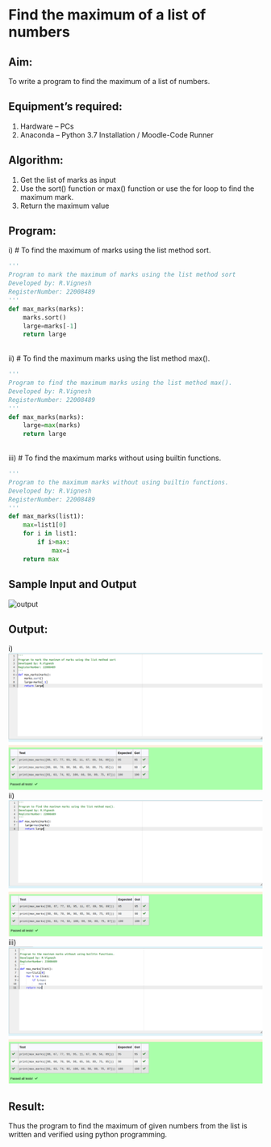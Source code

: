 # Find the maximum of a list of numbers
## Aim:
To write a program to find the maximum of a list of numbers.
## Equipment’s required:
1.	Hardware – PCs
2.	Anaconda – Python 3.7 Installation / Moodle-Code Runner
## Algorithm:
1.	Get the list of marks as input
2.	Use the sort() function or max() function or use the for loop to find the maximum mark.
3.	Return the maximum value
## Program:

i)	# To find the maximum of marks using the list method sort.
```Python
''' 
Program to mark the maximum of marks using the list method sort
Developed by: R.Vignesh
RegisterNumber: 22008489
'''
def max_marks(marks):
    marks.sort()
    large=marks[-1]
    return large



```

ii)	# To find the maximum marks using the list method max().
```Python
''' 
Program to find the maximum marks using the list method max().
Developed by: R.Vignesh
RegisterNumber: 22008489
'''
def max_marks(marks):
    large=max(marks)
    return large



```

iii) # To find the maximum marks without using builtin functions.
```Python
''' 
Program to the maximum marks without using builtin functions.
Developed by: R.Vignesh
RegisterNumber: 22008489
'''
def max_marks(list1):
    max=list1[0]
    for i in list1:
        if i>max:
            max=i
    return max


```
## Sample Input and Output
![output](./img/max_marks1.jpg) 

## Output:
i)
![](/list.png)
ii)
![](/list%20max.png)
iii)
![](/builtin.png)

## Result:
Thus the program to find the maximum of given numbers from the list is written and verified using python programming.